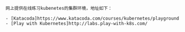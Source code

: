     网上提供在线练习kubenetes的集群环境，地址如下：
    
    - [Katacoda]https://www.katacoda.com/courses/kubernetes/playground
    - [Play with Kubernetes]http://labs.play-with-k8s.com/
